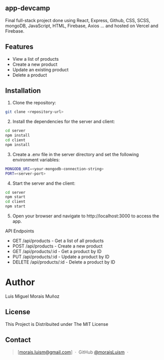## app-devcamp

Final full-stack project done using React, Express, Github, CSS, SCSS, mongoDB, JavaScript, HTML, Firebase, Axios ... and hosted on Vercel and Firebase.

## Features

- View a list of products
- Create a new product
- Update an existing product
- Delete a product

## Installation

1. Clone the repository:

```bash
git clone <repository-url>
```

2. Install the dependencies for the server and client:

```bash
cd server
npm install
cd client
npm install
```

3. Create a .env file in the server directory and set the following environment variables:

```bash
MONGODB_URI=<your-mongodb-connection-string>
PORT=<server-port>
```

4. Start the server and the client:

```bash
cd server
npm start
cd client
npm start
```

5. Open your browser and navigate to http://localhost:3000 to access the app.

API Endpoints

- GET /api/products - Get a list of all products
- POST /api/products - Create a new product
- GET /api/products/:id - Get a product by ID
- PUT /api/products/:id - Update a product by ID
- DELETE /api/products/:id - Delete a product by ID

# Author

Luis Miguel Morais Muñoz

## License

This Project is Distribuited under The MIT License

## Contact

> [morais.luism@gmail.com] &nbsp;&middot;&nbsp;
> GitHub [@moraisLuism](https://github.com/moraisLuism) &nbsp;&middot;&nbsp;
